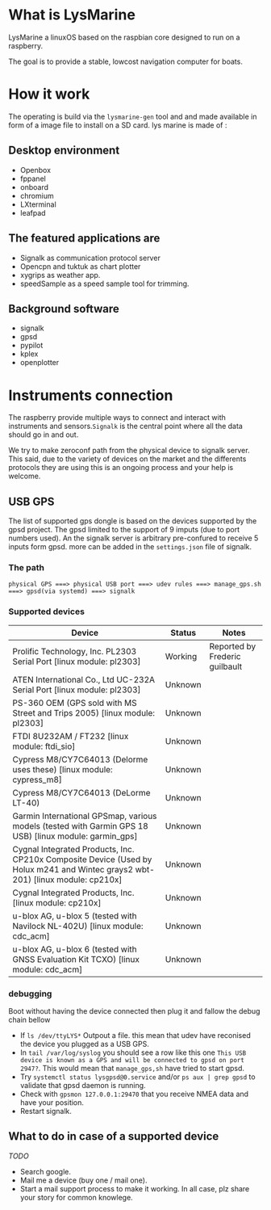 
# What is LysMarine
LysMarine a linuxOS based on the raspbian core designed to run on a raspberry.

The goal is to provide a stable, lowcost navigation computer for boats.


# How it work
The operating is build via the `lysmarine-gen` tool and and made available in form of a image file to install on a SD card.
lys marine is made of :

## Desktop environment
 - Openbox
 - fppanel
 - onboard
 - chromium
 - LXterminal
 - leafpad


## The featured applications are
 - Signalk as communication protocol server
 - Opencpn and tuktuk as chart plotter
 - xygrips as weather app.
 - speedSample as a speed sample tool for trimming.

## Background software
 - signalk
 - gpsd
 - pypilot
 - kplex
 - openplotter




# Instruments connection
The raspberry provide multiple ways to connect and interact with instruments and sensors.`Signalk` is the central point where all the data should go in and out.

We try to make zeroconf path from the physical device to signalk server.
This said, due to the variety of devices on the market and the differents protocols they are using this is an ongoing process and your help is welcome.

## USB GPS
The list of supported gps dongle is based on the devices supported by the gpsd project.
The gpsd limited to the support of 9 imputs (due to port numbers used).
An the signalk server is arbitrary pre-confured to receive 5 inputs form gpsd. more can be added in the `settings.json` file of signalk.

### The path
```
physical GPS ===> physical USB port ===> udev rules ===> manage_gps.sh ===> gpsd(via systemd) ===> signalk
```

### Supported devices
|Device|Status|Notes|
|----|----|----|
| Prolific Technology, Inc. PL2303 Serial Port [linux module: pl2303]|Working| Reported by Frederic guilbault|
| ATEN International Co., Ltd UC-232A Serial Port [linux module: pl2303]|Unknown||
| PS-360 OEM (GPS sold with MS Street and Trips 2005) [linux module: pl2303]|Unknown||
| FTDI 8U232AM / FT232 [linux module: ftdi_sio]|Unknown||
| Cypress M8/CY7C64013 (Delorme uses these) [linux module: cypress_m8]|Unknown||
| Cypress M8/CY7C64013 (DeLorme LT-40)|Unknown||
| Garmin International GPSmap, various models (tested with Garmin GPS 18 USB)  [linux module: garmin_gps]|Unknown||
| Cygnal Integrated Products, Inc. CP210x Composite Device (Used by Holux m241 and Wintec grays2 wbt-201) [linux module: cp210x]|Unknown||
| Cygnal Integrated Products, Inc. [linux module: cp210x]|Unknown||
| u-blox AG, u-blox 5 (tested with Navilock NL-402U) [linux module: cdc_acm]|Unknown||
| u-blox AG, u-blox 6 (tested with GNSS Evaluation Kit TCXO) [linux module: cdc_acm]|Unknown||

### debugging
  Boot without having the device connected then plug it and fallow the debug chain bellow

 - If `ls /dev/ttyLYS*` Outpout a file. this mean that udev have reconised the device you plugged as a USB GPS.
 - In `tail /var/log/syslog` you should see a row like this one `This USB device is known as a GPS and will be connected to gpsd on port 2947?`. This would mean that `manage_gps,sh` have tried to start gpsd.
 - Try `systemctl status lysgpsd@0.service` and/or `ps aux | grep gpsd` to validate that gpsd daemon is running.
 - Check with `gpsmon 127.0.0.1:29470` that you receive NMEA data and have your position.
 - Restart signalk.    






## What to do in case of a supported device
_TODO_
 - Search google.
 - Mail me a device (buy one / mail one).
 - Start a mail support process to make it working.
 In all case, plz share your story for common knowlege.
